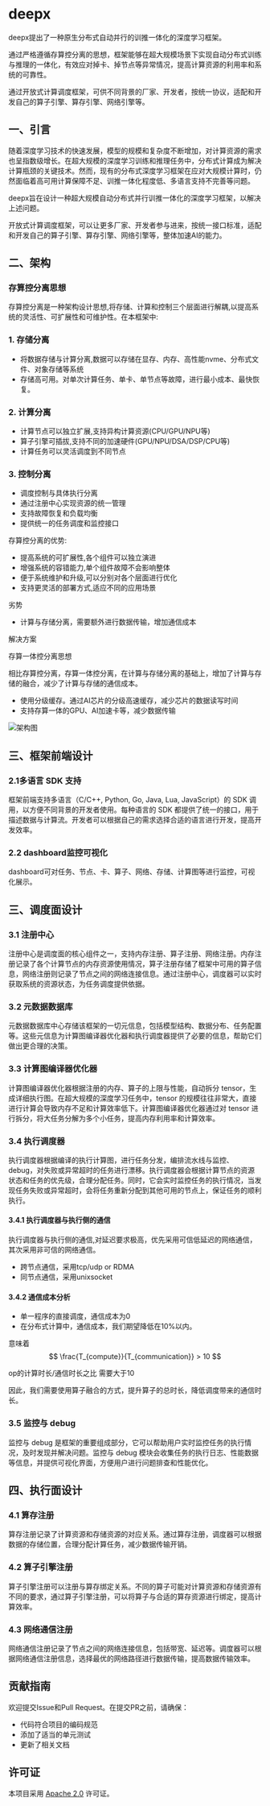 # deepx

deepx提出了一种原生分布式自动并行的训推一体化的深度学习框架。

通过严格遵循存算控分离的思想，框架能够在超大规模场景下实现自动分布式训练与推理的一体化，有效应对掉卡、掉节点等异常情况，提高计算资源的利用率和系统的可靠性。

通过开放式计算调度框架，可供不同背景的厂家、开发者，按统一协议，适配和开发自己的算子引擎、算存引擎、网络引擎等。

## 一、引言

随着深度学习技术的快速发展，模型的规模和复杂度不断增加，对计算资源的需求也呈指数级增长。在超大规模的深度学习训练和推理任务中，分布式计算成为解决计算瓶颈的关键技术。然而，现有的分布式深度学习框架在应对大规模计算时，仍然面临着高可用计算保障不足、训推一体化程度低、多语言支持不完善等问题。

deepx旨在设计一种超大规模自动分布式并行训推一体化的深度学习框架，以解决上述问题。

开放式计算调度框架，可以让更多厂家、开发者参与进来，按统一接口标准，适配和开发自己的算子引擎、算存引擎、网络引擎等，整体加速AI的能力。

## 二、架构 

### 存算控分离思想

存算控分离是一种架构设计思想,将存储、计算和控制三个层面进行解耦,以提高系统的灵活性、可扩展性和可维护性。在本框架中:

### 1. 存储分离
- 将数据存储与计算分离,数据可以存储在显存、内存、高性能nvme、分布式文件、对象存储等系统
- 存储高可用。对单次计算任务、单卡、单节点等故障，进行最小成本、最快恢复。

### 2. 计算分离  
- 计算节点可以独立扩展,支持异构计算资源(CPU/GPU/NPU等)
- 算子引擎可插拔,支持不同的加速硬件(GPU/NPU/DSA/DSP/CPU等)
- 计算任务可以灵活调度到不同节点

### 3. 控制分离
- 调度控制与具体执行分离
- 通过注册中心实现资源的统一管理
- 支持故障恢复和负载均衡
- 提供统一的任务调度和监控接口

存算控分离的优势:
- 提高系统的可扩展性,各个组件可以独立演进
- 增强系统的容错能力,单个组件故障不会影响整体
- 便于系统维护和升级,可以分别对各个层面进行优化
- 支持更灵活的部署方式,适应不同的应用场景

劣势
- 计算与存储分离，需要额外进行数据传输，增加通信成本

解决方案

存算一体控分离思想

相比存算控分离，存算一体控分离，在计算与存储分离的基础上，增加了计算与存储的融合，减少了计算与存储的通信成本。

- 使用分级缓存。通过AI芯片的分级高速缓存，减少芯片的数据读写时间
- 支持存算一体的GPU、AI加速卡等，减少数据传输

![架构图](./doc/deepx.jpg)

## 三、框架前端设计
 
### 2.1多语言 SDK 支持

框架前端支持多语言（C/C++, Python, Go, Java, Lua, JavaScript）的 SDK 调用，以方便不同背景的开发者使用。每种语言的 SDK 都提供了统一的接口，用于描述数据与计算流。开发者可以根据自己的需求选择合适的语言进行开发，提高开发效率。

### 2.2 dashboard监控可视化
dashboard可对任务、节点、卡、算子、网络、存储、计算图等进行监控，可视化展示。

## 三、调度面设计

### 3.1 注册中心

注册中心是调度面的核心组件之一，支持内存注册、算子注册、网络注册。内存注册记录了各个计算节点的内存资源使用情况，算子注册存储了框架中可用的算子信息，网络注册则记录了节点之间的网络连接信息。通过注册中心，调度器可以实时获取系统的资源状态，为任务调度提供依据。

### 3.2 元数据数据库

元数据数据库中心存储该框架的一切元信息，包括模型结构、数据分布、任务配置等。这些元信息为计算图编译器优化器和执行调度器提供了必要的信息，帮助它们做出更合理的决策。

### 3.3 计算图编译器优化器

计算图编译器优化器根据注册的内存、算子的上限与性能，自动拆分 tensor，生成详细执行图。在超大规模的深度学习任务中，tensor 的规模往往非常大，直接进行计算会导致内存不足和计算效率低下。计算图编译器优化器通过对 tensor 进行拆分，将大任务分解为多个小任务，提高内存利用率和计算效率。

### 3.4 执行调度器

执行调度器根据编译的执行计算图，进行任务分发，编排流水线与监控、debug，对失败或异常超时的任务进行漂移。执行调度器会根据计算节点的资源状态和任务的优先级，合理分配任务。同时，它会实时监控任务的执行情况，当发现任务失败或异常超时，会将任务重新分配到其他可用的节点上，保证任务的顺利执行。

#### 3.4.1 执行调度器与执行侧的通信

执行调度器与执行侧的通信,对延迟要求极高，优先采用可信低延迟的网络通信，其次采用非可信的网络通信。

+ 跨节点通信，采用tcp/udp or RDMA
+ 同节点通信，采用unixsocket

#### 3.4.2 通信成本分析

+ 单一程序的直接调度，通信成本为0
+ 在分布式计算中，通信成本，我们期望降低在10%以内。

意味着
$$ \frac{T_{compute}}{T_{communication}} > 10 $$

op的计算时长/通信时长之比 需要大于10

因此，我们需要使用算子融合的方式，提升算子的总时长，降低调度带来的通信时长。



### 3.5 监控与 debug

监控与 debug 是框架的重要组成部分，它可以帮助用户实时监控任务的执行情况，及时发现并解决问题。监控与 debug 模块会收集任务的执行日志、性能数据等信息，并提供可视化界面，方便用户进行问题排查和性能优化。

## 四、执行面设计
### 4.1 算存注册

算存注册记录了计算资源和存储资源的对应关系。通过算存注册，调度器可以根据数据的存储位置，合理分配计算任务，减少数据传输开销。
### 4.2 算子引擎注册

算子引擎注册可以注册与算存绑定关系。不同的算子可能对计算资源和存储资源有不同的要求，通过算子引擎注册，可以将算子与合适的算存资源进行绑定，提高计算效率。
### 4.3 网络通信注册

网络通信注册记录了节点之间的网络连接信息，包括带宽、延迟等。调度器可以根据网络通信注册信息，选择最优的网络路径进行数据传输，提高数据传输效率。


## 贡献指南

欢迎提交Issue和Pull Request。在提交PR之前，请确保：
- 代码符合项目的编码规范
- 添加了适当的单元测试
- 更新了相关文档

## 许可证

本项目采用 [Apache 2.0](LICENSE) 许可证。